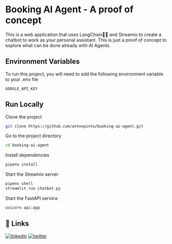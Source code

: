 # Booking AI Agent - A proof of concept

This is a web application that uses LangChain🦜🔗 and Streamio to create a chatbot to work as your personal assistant.
This is just a proof of concept to explore what can be done already with AI Agents.

## Environment Variables

To run this project, you will need to add the following environment variable to your .env file

`GOOGLE_API_KEY`

## Run Locally

Clone the project

```bash
git clone https://github.com/antonpinto/booking-ai-agent.git
```

Go to the project directory

```bash
cd booking-ai-agent
```

Install dependencies

```bash
pipenv install
```

Start the Streamio server

```bash
pipenv shell
streamlit run chatbot.py
```

Start the FastAPI service

```bash
uvicorn api:app
```

## 🔗 Links

[![linkedin](https://img.shields.io/badge/linkedin-0A66C2?style=for-the-badge&logo=linkedin&logoColor=white)](https://www.linkedin.com/in/antpinto/)
[![twitter](https://img.shields.io/badge/twitter-1DA1F2?style=for-the-badge&logo=twitter&logoColor=white)](https://x.com/antonspinto)
